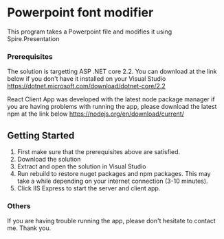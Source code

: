 # Powerpoint font modifier

This program takes a Powerpoint file and modifies it using Spire.Presentation

### Prerequisites

The solution is targetting ASP .NET core 2.2. You can download at the link below if you don't have it installed on your Visual Studio
https://dotnet.microsoft.com/download/dotnet-core/2.2 

React Client App was developed with the latest node package manager if you are having problems with running the app, please download the latest npm at the link below
https://nodejs.org/en/download/current/

## Getting Started

1. First make sure that the prerequisites above are satisfied.
2. Download the solution
3. Extract and open the solution in Visual Studio
4. Run rebuild to restore nuget packages and npm packages. This may take a while depending on your internet connection (3-10 minutes).
5. Click IIS Express to start the server and client app.

### Others

If you are having trouble running the app, please don't hesitate to contact me. Thank you.